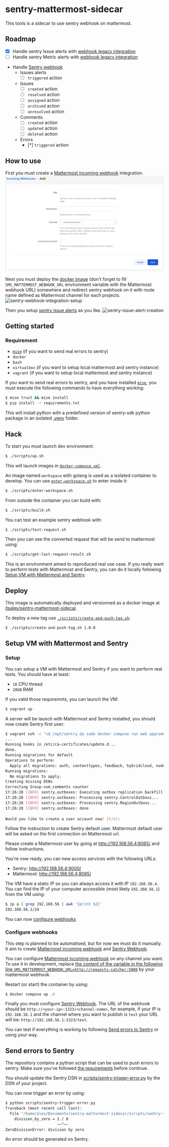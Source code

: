 # sentry-mattermost-sidecar

This tools is a sidecar to use sentry webhook on mattermost.

## Roadmap

- [x] Handle sentry Issue alerts with [webhook legacy integration](https://github.com/getsentry/sentry-webhooks)
- [ ] Handle sentry Metric alerts with [webhook legacy integration](https://github.com/getsentry/sentry-webhooks)
- Handle [Sentry webhook](https://docs.sentry.io/organization/integrations/integration-platform/webhooks/)
  - Issues alerts
    - [ ] `triggered` action
  - Issues
    - [ ] `created` action
    - [ ] `resolved` action
    - [ ] `assigned` action
    - [ ] `archived` action
    - [ ] `unresolved` action
  - Comments
    - [ ] `created` action
    - [ ] `updated` action
    - [ ] `deleted` action
  - Errors 
    - [*] `triggered` action

## How to use

First you must create a [Mattermost incoming webhook](https://docs.mattermost.com/developer/webhooks-incoming.html) integration.
![mattermost-incoming-webhook-integration-setup](docs/assets/mattermost-incoming-webhook-integration-setup.png)

Next you must deploy the [docker image](https://hub.docker.com/r/itsalex/sentry-mattermost-sidecar) (don't forget to fill `SMS_MATTERMOST_WEBHOOK_URL` environment variable with the Mattermost webhook URL) somewhere and redirect sentry webhook on it with route name defined as Mattermost channel for each projects.
![sentry-webhook-integration-setup](docs/assets/sentry-webhook-integration-setup.png)

Then you setup [sentry issue alerts](https://docs.sentry.io/product/alerts/) as you like.
![sentry-issue-alert-creation](docs/assets/sentry-issue-alert-creation.png)

## Getting started

### Requirement

- [`mise`](https://mise.jdx.dev/) (if you want to send real errors to sentry)
- `docker`
- `bash`
- `virtualbox` (if you want to setup local mattermost and sentry instance)
- `vagrant` (if you want to setup local mattermost and sentry instance)

If you want to send real errors to sentry, and you have installed
[`mise`](https://mise.jdx.dev/), you must execute the following commands to
have everything working:

```sh
$ mise trust && mise install
$ pip install -r requirements.txt
```

This will install python with a predefined version of sentry-sdk python package
in an isolated [.venv](https://docs.python.org/3/library/venv.html) folder.

## Hack

To start you must launch dev environment:

```sh
$ ./scripts/up.sh
```

This will launch images in [`docker-compose.yml`](./docker-compose.yml).

An image named `workspace` with golang is used as a isolated container to
develop. You can use [`enter-workspace.sh`](./scripts/enter-workspace.sh)
to enter inside it:

```sh
$ ./scripts/enter-workspace.sh
```

From outside the container you can build with:

```sh
$ ./scripts/build.sh
```

You can test an example sentry webhook with:

```sh
$ ./scripts/test-request.sh
```

Then you can see the converted request that will be send to mattermost using:

```sh
$ ./scripts/get-last-request-result.sh
```

This is an environment aimed to reproduced real use case. If you really want to
perform tests with Mattermost and Sentry, you can do it locally following
[Setup VM with Mattermost and Sentry](#setup-vm-with-mattermost-and-sentry).

## Deploy

This image is automatically deployed and versionned as a docker image at [itsalex/sentry-mattermost-sidecar](https://hub.docker.com/r/itsalex/sentry-mattermost-sidecar).

To deploy a new tag use [`./scripts/create-and-push-tag.sh`](scripts/create-and-push-tag.sh):

```sh
$ ./scripts/create-and-push-tag.sh 1.0.0
```

## Setup VM with Mattermost and Sentry

### Setup

You can setup a VM with Mattermost and Sentry if you want to perform real tests.
You should have at least:

- `16` CPU thread
- `20GB` RAM

If you valid those requiremnts, you can launch the VM:

```sh
$ vagrant up
```

A server will be launch with Mattermost and Sentry installed, you should now
create Sentry first user:

```sh
$ vagrant ssh -c "cd /opt/sentry && sudo docker compose run web upgrade"
...
Running hooks in /etc/ca-certificates/update.d...
done.
Running migrations for default
Operations to perform:
  Apply all migrations: auth, contenttypes, feedback, hybridcloud, nodestore, replays, sentry, sessions, sites, social_auth
Running migrations:
  No migrations to apply.
Creating missing DSNs
Correcting Group.num_comments counter
17:26:28 [INFO] sentry.outboxes: Executing outbox replication backfill
17:26:28 [INFO] sentry.outboxes: Processing sentry.ControlOutboxs...
17:26:28 [INFO] sentry.outboxes: Processing sentry.RegionOutboxs...
17:26:28 [INFO] sentry.outboxes: done

Would you like to create a user account now? [Y/n]:

```

Follow the instruction to create Sentry default user. Mattermost default user
will be asked on the first connection on Mattermost url.

Please create a Mattermost user by going at http://192.168.56.4:8065/ and follow
instructions.

You're now ready, you can new access services with the following URLs:

- Sentry: http://192.168.56.4:9000/
- Mattermost: http://192.168.56.4:8065/

The VM have a static IP so you can always access it with IP `192.168.56.4`.
You can find the IP of your computer accessible (most likely `192.168.56.1`)
from the VM using:

```sh
$ ip a | grep 192.168.56 | awk '{print $2}'
192.168.56.1/24
```

You can now [configure webhooks](#configure-webhooks)

### Configure webhooks

This step is planned to be automatised, but for now we must do it manually. It
aim to create [Mattermost incoming webhook](https://developers.mattermost.com/integrate/webhooks/incoming/)
and [Sentry Webhook](https://docs.sentry.io/organization/integrations/integration-platform/webhooks/).

You can configure
[Mattermost incoming webhook](https://developers.mattermost.com/integrate/webhooks/incoming/)
on any channel you want. To use it in development, replace
[the content of the variable in the following line `SMS_MATTERMOST_WEBHOOK_URL=http://requests-catcher:5000`](/docker-compose.yml#L20)
by your mattermost webhook.

Restart (or start) the container by using:

```sh
$ docker compose up -d
```

Finally you must configure [Sentry Webhook](https://docs.sentry.io/organization/integrations/integration-platform/webhooks/).
The URL of the webhook should be `http://<your-ip>:1323/<channel-name>`, for
example, if your IP is `192.168.56.1` and the channel where you want to
publish is `test` your URL will be: `http://192.168.56.1:1323/test`.

You can test if everything is working by following
[Send errors to Sentry](#send-errors-to-sentry) or using your way.

## Send errors to Sentry

The repository contains a python script that can be used to push errors to sentry.
Make sure you've followed [the requirements](#requirement) before continue.

You should update the Sentry DSN in
[scripts/sentry-trigger-error.py](/scripts/sentry-trigger-error.py#L4) by
the DSN of your project.

You can now trigger an error by using:

```sh
$ python scripts/sentry-trigger-error.py
Traceback (most recent call last):
  File "/home/alex/Documents/sentry-mattermost-sidecar/scripts/sentry-trigger-error.py", line 10, in <module>
    division_by_zero = 1 / 0
                       ~~^~~
ZeroDivisionError: division by zero
```

An error should be generated on Sentry.
